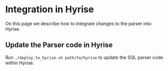 Integration in Hyrise
=====================

On this page we describe how to integrate changes to the parser into Hyrise.

## Update the Parser code in Hyrise

Run `./deploy_to_hyrise.sh path/to/hyrise` to update the SQL parser code within Hyrise.